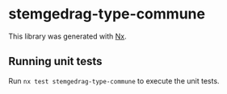 # stemgedrag-type-commune

This library was generated with [Nx](https://nx.dev).

## Running unit tests

Run `nx test stemgedrag-type-commune` to execute the unit tests.
